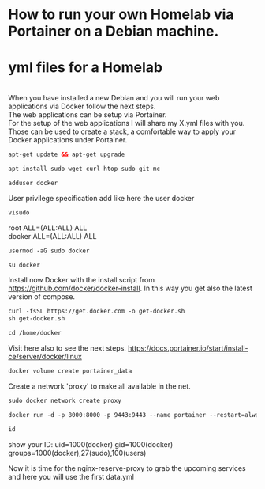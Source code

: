 # How to run your own Homelab via Portainer on a Debian machine.<br>
# yml files for a Homelab
<br>
When you have installed a new Debian and you will run your web applications via Docker follow the next steps.<br>
The web applications can be setup via Portainer.<br>
For the setup of the web applications I will share my X.yml files with you. <br>Those can be used to create a stack, a comfortable way to apply your Docker applications under Portainer.<p>

```html
apt-get update && apt-get upgrade
```
```html
apt install sudo wget curl htop sudo git mc
```
```html
adduser docker
```
User privilege specification add like here the user docker<br>
```html
visudo
```
root    ALL=(ALL:ALL) ALL<br>
docker  ALL=(ALL:ALL) ALL<br>
```html
usermod -aG sudo docker
```
```html
su docker
```
Install now Docker with the install script from https://github.com/docker/docker-install. In this way you get also the latest version of compose. <br>
```html
curl -fsSL https://get.docker.com -o get-docker.sh
sh get-docker.sh
```
```html
cd /home/docker
```
Visit here also to see the next steps. https://docs.portainer.io/start/install-ce/server/docker/linux <br>
```html
docker volume create portainer_data
```
Create a network 'proxy' to make all available in the net.<br>
```html
sudo docker network create proxy
```
```html
docker run -d -p 8000:8000 -p 9443:9443 --name portainer --restart=always -v /var/run/docker.sock:/var/run/docker.sock -v portainer_data:/data portainer/portainer-ce:latest
```
```html
id
```
show your ID: uid=1000(docker) gid=1000(docker) groups=1000(docker),27(sudo),100(users)<br>


Now it is time for the nginx-reserve-proxy to grab the upcoming services and here you will use the first data.yml<P>

